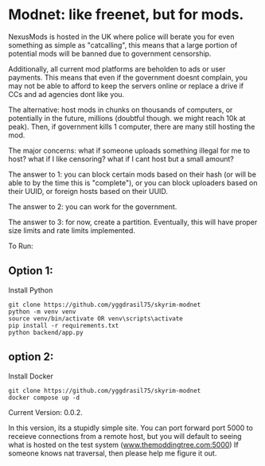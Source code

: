 # Modnet: like freenet, but for mods.

NexusMods is hosted in the UK where police will berate you for even something as simple as "catcalling", this means that a large portion of potential mods will be banned due to government censorship.

Additionally, all current mod platforms are beholden to ads or user payments. This means that even if the government doesnt complain, you may not be able to afford to keep the servers online or replace a drive if CCs and ad agencies dont like you.

The alternative: host mods in chunks on thousands of computers, or potentially in the future, millions (doubtful though. we might reach 10k at peak). Then, if government kills 1 computer, there are many still hosting the mod.

The major concerns: what if someone uploads something illegal for me to host? what if I like censoring? what if I cant host but a small amount?

The answer to 1: you can block certain mods based on their hash (or will be able to by the time this is "complete"), or you can block uploaders based on their UUID, or foreign hosts based on their UUID.

The answer to 2: you can work for the government.

The answer to 3: for now, create a partition. Eventually, this will have proper size limits and rate limits implemented.


To Run: 
## Option 1:
Install Python
```
git clone https://github.com/yggdrasil75/skyrim-modnet
python -m venv venv
source venv/bin/activate OR venv\scripts\activate
pip install -r requirements.txt
python backend/app.py
```
## option 2:
Install Docker

```
git clone https://github.com/yggdrasil75/skyrim-modnet
docker compose up -d
```
Current Version: 0.0.2.

In this version, its a stupidly simple site. You can port forward port 5000 to receieve connections from a remote host, but you will default to seeing what is hosted on the test system (www.themoddingtree.com:5000)
If someone knows nat traversal, then please help me figure it out.
